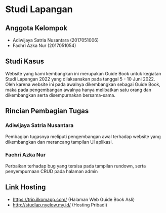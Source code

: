 # Studi Lapangan
## Anggota Kelompok
- Adiwijaya Satria Nusantara (2017051006)
- Fachri Azka Nur (2017051054)
## Studi Kasus
Website yang kami kembangkan ini merupakan Guide Book untuk kegiatan Studi Lapangan 2022 yang dilaksanakan pada tanggal 5 - 10 Juni 2022. Oleh karena website ini pada awalnya dikembangkan sebagai Guide Book, maka pada pengembangan awalnya hanya melibatkan satu orang dan dikembangkan serta disempurnakan bersama-sama.
## Rincian Pembagian Tugas
### Adiwijaya Satria Nusantara
Pembagian tugasnya meliputi pengembangan awal terhadap website yang dikembangkan dan merancang tampilan UI aplikasi.
### Fachri Azka Nur
Perbaikan terhadap bug yang tersisa pada tampilan rundown, serta penyempurnaan CRUD pada halaman admin
## Link Hosting
- https://trip.ilkomapp.com/ (Halaman Web Guide Book Asli)
- http://studlap.nyelow.my.id/ (Hosting Pribadi)
